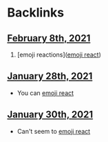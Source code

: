 
# Backlinks
## [February 8th, 2021](<February 8th, 2021.md>)
1. [emoji reactions]([emoji react](<emoji react.md>))

## [January 28th, 2021](<January 28th, 2021.md>)
- You can [emoji react](<emoji react.md>)

## [January 30th, 2021](<January 30th, 2021.md>)
- Can't seem to [emoji react](<emoji react.md>)

